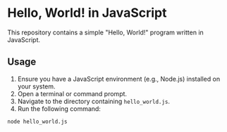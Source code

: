 # Hello, World! in JavaScript

This repository contains a simple "Hello, World!" program written in JavaScript.

## Usage

1. Ensure you have a JavaScript environment (e.g., Node.js) installed on your system.
2. Open a terminal or command prompt.
3. Navigate to the directory containing `hello_world.js`.
4. Run the following command:

```bash
node hello_world.js

